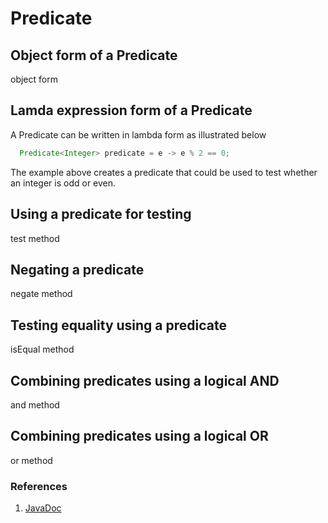 # Predicate

## Object form of a Predicate

object form

## Lamda expression form of a Predicate

A Predicate can be written in lambda form as illustrated below

```java
  Predicate<Integer> predicate = e -> e % 2 == 0;
```

The example above creates a predicate that could be used to test whether an integer is odd or even.

## Using a predicate for testing

test method

## Negating a predicate

negate method

## Testing equality using a predicate

isEqual method

## Combining predicates using a logical AND

and method

## Combining predicates using a logical OR

or method

### References

1. [JavaDoc](https://docs.oracle.com/en/java/javase/16/docs/api/java.base/java/util/function/Predicate.html)
